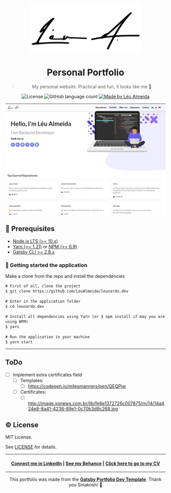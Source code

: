 <p align="center">
<img alt="Léu Almeida" width="350" src=".github/logo.png" />
</p>

<h1 align="center">Personal Portfolio</h1>

<blockquote align="center">
My personal website. Practical and fun, it looks like me 👀
</blockquote>

<p align="center">
  <img alt="License" src="https://img.shields.io/badge/license-MIT-%237159c1">

  <img alt="GitHub language count" src="https://img.shields.io/github/languages/count/LeuAlmeida/leunardo.dev?color=%237159c1">

  <a href="https://leunardo.dev">
    <img alt="Made by Léu Almeida" src="https://img.shields.io/badge/made%20by-Léu%20Almeida-%237159c1">
  </a>
</p>

<p align="center">
<img alt="Léu Almeida Portfolio - Presentation" width="800" src=".github/presentation.png" />
</p>

## :electric_plug: Prerequisites

- [Node.js LTS (>= 10.x)](https://nodejs.org/)
- [Yarn (>= 1.21)](https://yarnpkg.com/) or [NPM (>= 6.9)](https://www.npmjs.com/)
- [Gatsby CLI >= 2.8.x](https://www.gatsbyjs.org/docs/quick-start/#install-the-gatsby-cli)

### :closed_lock_with_key: Getting started the application

Make a clone from the repo and install the dependencies

```shell
# First of all, clone the project
$ git clone https://github.com/LeuAlmeida/leunardo.dev

# Enter in the application folder
$ cd leunardo.dev

# Install all dependencies using Yarn (or $ npm install if may you are using NPM)
$ yarn

# Run the application in your machine
$ yarn start

```

<hr/>

## ToDo

- [ ] Implement extra certificates field
  - [ ] Templates:
    - [ ] https://codepen.io/milesmanners/pen/QEQPjw
  - [ ] Certificates:
    - [ ] http://image.xpnews.com.br/lib/fe8e1372726c007875/m/14/14a424e8-8a41-4238-89e1-0c70b3d9c268.jpg

## :copyright: License

MIT License.

See [LICENSE](LICENSE.md) for details.

<hr/>

<h4 align="center">
<a href="http://linkedin.com/in/leonardoalmeida99">Connect me in LinkedIn</a> | <a href="http://behance.net/almeida99">See my Behance</a> | <a href="https://leunardo.dev">Click here to go to my CV</a>
</h4>

<hr/>

<p align="center">
This portfolio was made from the <a href="https://github.com/smakosh/gatsby-portfolio-dev"><b>Gatsby Portfolio Dev Template</b></a>. Thank you Smakosh! 💖
</p>
